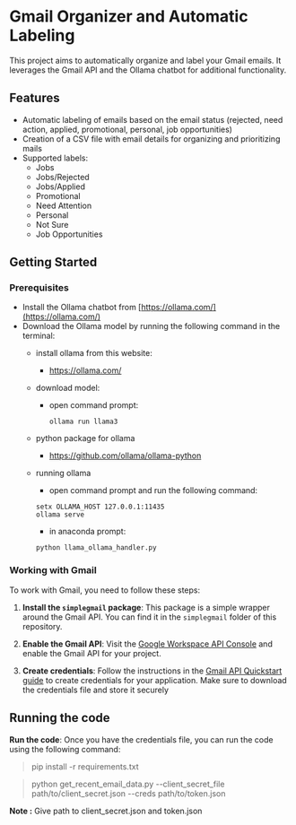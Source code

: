 # Gmail Organizer and Automatic Labeling
This project aims to automatically organize and label your Gmail emails. It leverages the Gmail API and the Ollama chatbot for additional functionality.

## Features
- Automatic labeling of emails based on the email status (rejected, need action, applied, promotional, personal, job opportunities)
- Creation of a CSV file with email details for organizing and prioritizing mails
- Supported labels:
  - Jobs
  - Jobs/Rejected
  - Jobs/Applied
  - Promotional
  - Need Attention
  - Personal
  - Not Sure
  - Job Opportunities

## Getting Started
### Prerequisites
- Install the Ollama chatbot from [https://ollama.com/](https://ollama.com/)
- Download the Ollama model by running the following command in the terminal:
    * install ollama from  this website:
        -  https://ollama.com/
    * download model:
        - open command prompt:
            ```
            ollama run llama3
            ```
    * python package for ollama
        - https://github.com/ollama/ollama-python

    * running ollama
        - open command prompt and run the following command:
        ```
        setx OLLAMA_HOST 127.0.0.1:11435
        ollama serve
        ```
        - in anaconda prompt:
        ```
        python llama_ollama_handler.py
        ```
### Working with Gmail

To work with Gmail, you need to follow these steps:

1. **Install the `simplegmail` package**: This package is a simple wrapper around the Gmail API. You can find it in the `simplegmail` folder of this repository.

2. **Enable the Gmail API**: Visit the [Google Workspace API Console](https://console.developers.google.com/apis/library/gmail.googleapis.com) and enable the Gmail API for your project.

3. **Create credentials**: Follow the instructions in the [Gmail API Quickstart guide](https://developers.google.com/gmail/api/quickstart/python) to create credentials for your application. Make sure to download the credentials file and store it securely

## Running the code
**Run the code**: Once you have the credentials file, you can run the code using the following command:

> pip install -r requirements.txt

> python get_recent_email_data.py --client_secret_file path/to/client_secret.json --creds path/to/token.json

**Note :** Give path to client_secret.json and token.json

